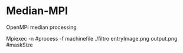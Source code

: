 # Median-MPI
OpenMPI median processing

Mpiexec -n #process -f machinefile ./filtro entryImage.png output.png #maskSize
